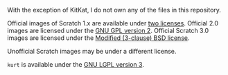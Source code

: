 With the exception of KitKat, I do not own any of the files in this repository.

Official images of Scratch 1.x are available under [two licenses](https://en.scratch-wiki.info/wiki/Scratch_1.4_Source_Code). Official 2.0 images are licensed under the [GNU GPL version 2](https://www.gnu.org/licenses/old-licenses/gpl-2.0.html). Official Scratch 3.0 images are licensed under the [Modified (3-clause) BSD license](https://opensource.org/licenses/BSD-3-Clause).

Unofficial Scratch images may be under a different license.

`kurt` is available under the [GNU LGPL version 3](https://www.gnu.org/licenses/lgpl-3.0.txt).
